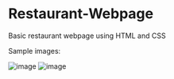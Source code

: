 # Restaurant-Webpage
Basic restaurant webpage using HTML and CSS

Sample images:

![image](https://user-images.githubusercontent.com/76395721/175564202-cb2834bb-c196-48d6-9427-b375d7103965.png)
![image](https://user-images.githubusercontent.com/76395721/175564425-afff28e0-35da-46b2-989f-c3a738b20f8d.png)
